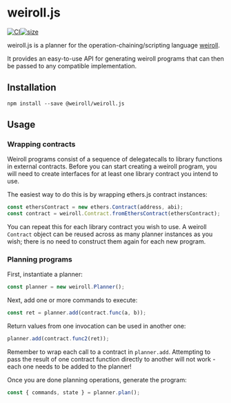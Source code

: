 # weiroll.js

[![CI](https://github.com/weiroll/weiroll.js/actions/workflows/main.yml/badge.svg)](https://github.com/weiroll/weiroll.js/actions/workflows/main.yml)[![size](https://github.com/weiroll/weiroll.js/actions/workflows/size.yml/badge.svg)](https://github.com/weiroll/weiroll.js/actions/workflows/size.yml)

weiroll.js is a planner for the operation-chaining/scripting language [weiroll](https://github.com/weiroll/weiroll).

It provides an easy-to-use API for generating weiroll programs that can then be passed to any compatible implementation.

## Installation

```
npm install --save @weiroll/weiroll.js
```

## Usage

### Wrapping contracts

Weiroll programs consist of a sequence of delegatecalls to library functions in external contracts. Before you can start creating a weiroll program, you will need to create interfaces for at least one library contract you intend to use.

The easiest way to do this is by wrapping ethers.js contract instances:

```javascript
const ethersContract = new ethers.Contract(address, abi);
const contract = weiroll.Contract.fromEthersContract(ethersContract);
```

You can repeat this for each library contract you wish to use. A weiroll `Contract` object can be reused across as many planner instances as you wish; there is no need to construct them again for each new program.

### Planning programs

First, instantiate a planner:

```javascript
const planner = new weiroll.Planner();
```

Next, add one or more commands to execute:

```javascript
const ret = planner.add(contract.func(a, b));
```

Return values from one invocation can be used in another one:

```javascript
planner.add(contract.func2(ret));
```

Remember to wrap each call to a contract in `planner.add`. Attempting to pass the result of one contract function directly to another will not work - each one needs to be added to the planner!

Once you are done planning operations, generate the program:

```javascript
const { commands, state } = planner.plan();
```
